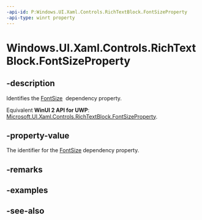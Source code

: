```yaml
---
-api-id: P:Windows.UI.Xaml.Controls.RichTextBlock.FontSizeProperty
-api-type: winrt property
---
```


<!-- Property syntax
public Windows.UI.Xaml.DependencyProperty FontSizeProperty { get; }
-->

# Windows.UI.Xaml.Controls.RichTextBlock.FontSizeProperty

## -description
Identifies the [FontSize](richtextblock_fontsize.md)  dependency property.

Equivalent **WinUI 2 API for UWP**: [Microsoft.UI.Xaml.Controls.RichTextBlock.FontSizeProperty](/windows/winui/api/microsoft.ui.xaml.controls.richtextblock.fontsizeproperty).

## -property-value
The identifier for the [FontSize](richtextblock_fontsize.md) dependency property.

## -remarks

## -examples

## -see-also
